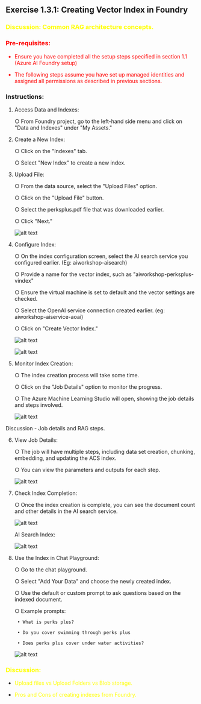 ## Exercise 1.3.1:  Creating Vector Index in Foundry 

### <span style="color:Yellow"> Discussion: Common RAG architecture concepts.</span>

<span style="color:Red">

### Pre-requisites: 

* Ensure you have completed all the setup steps specified in section 1.1 (Azure AI Foundry setup)

* The following steps assume you have set up managed identities and assigned all permissions as described in previous sections.

</span>

### Instructions: 
1. Access Data and Indexes:

	○ From Foundry project, go to the left-hand side menu and click on "Data and Indexes" under "My Assets."

2. Create a New Index:
	
	○ Click on the "Indexes" tab.
	
	○ Select "New Index" to create a new index.

3. Upload File:
	
	○ From the data source, select the "Upload Files" option.
	
	○ Click on the "Upload File" button.
	
	○ Select the perksplus.pdf file that was downloaded earlier.
	
	○ Click "Next."

    ![alt text](../images/31_image.png)

4. Configure Index:
	
	○ On the index configuration screen, select the AI search service you configured earlier. (Eg: aiworkshop-aisearch)
	
	○ Provide a name for the vector index, such as "aiworkshop-perksplus-vindex"
	
	○ Ensure the virtual machine is set to default and the vector settings are checked.
	
	○ Select the OpenAI service connection created earlier. (eg: aiworkshop-aiservice-aoai)
	
	○ Click on "Create Vector Index."

    ![alt text](../images/31_image-1.png)

    ![alt text](../images/31_image-2.png)

5. Monitor Index Creation:
	
	○ The index creation process will take some time.
	
	○ Click on the "Job Details" option to monitor the progress.
	
	○ The Azure Machine Learning Studio will open, showing the job details and steps 
involved.

    ![alt text](../images/31_image-3.png)

Discussion - Job details and RAG steps.


6. View Job Details:
	
	○ The job will have multiple steps, including data set creation, chunking, embedding, and updating the ACS index.
	
	○ You can view the parameters and outputs for each step.

    ![alt text](../images/31_image-4.png)

7. Check Index Completion:
	
	○ Once the index creation is complete, you can see the document count and other details in the AI search service.

	![alt text](../images/31_image-6.png)

	AI Search Index: 

    ![alt text](../images/31_image-5.png)

8. Use the Index in Chat Playground:
	
	○ Go to the chat playground.
	
	○ Select "Add Your Data" and choose the newly created index.
	
	○ Use the default or custom prompt to ask questions based on the indexed document.

	○ Example prompts:
		
		• What is perks plus?
		
		• Do you cover swimming through perks plus
		
		• Does perks plus cover under water activities? 


    ![alt text](../images/31_image-7.png)

### <span style="color:Yellow"> Discussion:  </span>

* <span style="color:Yellow"> Upload files vs Upload Folders vs Blob storage. </span>

* <span style="color:Yellow"> Pros and Cons of creating indexes from Foundry. </span>
